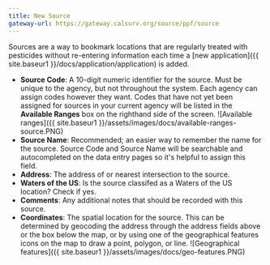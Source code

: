 ```yaml
---
title: New Source
gateway-url: https://gateway.calsurv.org/source/ppf/source
---
```

Sources are a way to bookmark locations that are regularly treated with pesticides without re-entering information each time a [new application]({{ site.baseur1 }}/docs/application/application) is added.

* **Source Code**: A 10-digit numeric identifier for the source. Must be unique to the agency, but not throughout the system. Each agency can assign codes however they want. Codes that have not yet been assigned for sources in your current agency will be listed in the **Available Ranges** box on the righthand side of the screen.
![Available ranges]({{ site.baseur1 }}/assets/images/docs/available-ranges-source.PNG)
* **Source Name**: Recommended; an easier way to remember the name for the source. Source Code and Source Name will be searchable and autocompleted on the data entry pages so it's helpful to assign this field.
* **Address**: The address of or nearest intersection to the source.
* **Waters of the US**: Is the source classifed as a Waters of the US location? Check if yes.
* **Comments**: Any additional notes that should be recorded with this source.
* **Coordinates**: The spatial location for the source. This can be determined by geocoding the address through the address fields above or the box below the map, or by using one of the geographical features icons on the map to draw a point, polygon, or line.
![Geographical features]({{ site.baseur1 }}/assets/images/docs/geo-features.PNG)

